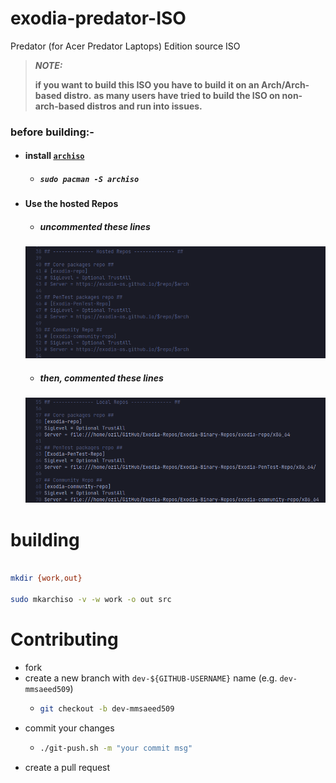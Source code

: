 # exodia-predator-ISO
Predator (for Acer Predator Laptops) Edition source ISO

> **_NOTE:_** 
> 
> **if you want to build this ISO you have to build it on an Arch/Arch-based distro.**
> **as many users have tried to build the ISO on non-arch-based distros and run into issues.**


### before building:-

- #### install [**`archiso`**](https://wiki.archlinux.org/title/archiso)
    - ##### `sudo pacman -S archiso`

- #### Use the hosted Repos
    - ##### uncommented these lines
     ![](IMGs/1.png)
    - ##### then, commented these lines
     ![](IMGs/2.png)


# building

```bash

mkdir {work,out} 

sudo mkarchiso -v -w work -o out src 

```

# Contributing

- fork 
- create a new branch with `dev-${GITHUB-USERNAME}` name (e.g. `dev-mmsaeed509`)
  - ```bash
    git checkout -b dev-mmsaeed509
    ```
- commit your changes
  - ```bash
    ./git-push.sh -m "your commit msg"
    ```
- create a pull request